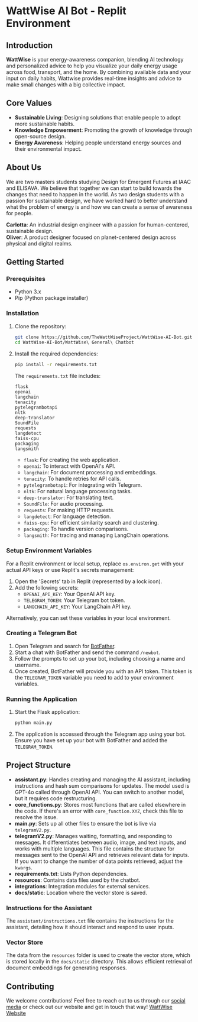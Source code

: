 # WattWise AI Bot - Replit Environment

## Introduction

**WattWise** is your energy-awareness companion, blending AI technology and personalized advice to help you visualize your daily energy usage across food, transport, and the home. By combining available data and your input on daily habits, Wattwise provides real-time insights and advice to make small changes with a big collective impact.

## Core Values

- **Sustainable Living**: Designing solutions that enable people to adopt more sustainable habits.
- **Knowledge Empowerment**: Promoting the growth of knowledge through open-source design.
- **Energy Awareness**: Helping people understand energy sources and their environmental impact.

## About Us
We are two masters students studying Design for Emergent Futures at IAAC and ELISAVA. We believe that together we can start to build towards the changes that need to happen in the world. As two design students with a passion for sustainable design, we have worked hard to better understand what the problem of energy is and how we can create a sense of awareness for people. 

**Carlotta**: An industrial design engineer with a passion for human-centered, sustainable design.  
**Oliver**: A product designer focused on planet-centered design across physical and digital realms.

## Getting Started

### Prerequisites

- Python 3.x
- Pip (Python package installer)

### Installation

1. Clone the repository:
   ```bash
   git clone https://github.com/TheWattWiseProject/WattWise-AI-Bot.git
   cd WattWise-AI-Bot/WattWise\ General\ Chatbot
   ```

2. Install the required dependencies:
   ```bash
   pip install -r requirements.txt
   ```

   The `requirements.txt` file includes:

   ```plaintext
   flask
   openai
   langchain
   tenacity
   pytelegrambotapi
   nltk
   deep-translator
   SoundFile
   requests
   langdetect
   faiss-cpu
   packaging
   langsmith
   ```

   - `flask`: For creating the web application.
   - `openai`: To interact with OpenAI's API.
   - `langchain`: For document processing and embeddings.
   - `tenacity`: To handle retries for API calls.
   - `pytelegrambotapi`: For integrating with Telegram.
   - `nltk`: For natural language processing tasks.
   - `deep-translator`: For translating text.
   - `SoundFile`: For audio processing.
   - `requests`: For making HTTP requests.
   - `langdetect`: For language detection.
   - `faiss-cpu`: For efficient similarity search and clustering.
   - `packaging`: To handle version comparisons.
   - `langsmith`: For tracing and managing LangChain operations.

### Setup Environment Variables

For a Replit environment or local setup, replace `os.environ.get` with your actual API keys or use Replit's secrets management:

1. Open the 'Secrets' tab in Replit (represented by a lock icon).
2. Add the following secrets:
   - `OPENAI_API_KEY`: Your OpenAI API key.
   - `TELEGRAM_TOKEN`: Your Telegram bot token.
   - `LANGCHAIN_API_KEY`: Your LangChain API key.

Alternatively, you can set these variables in your local environment.

### Creating a Telegram Bot

1. Open Telegram and search for [BotFather](https://telegram.me/BotFather).
2. Start a chat with BotFather and send the command `/newbot`.
3. Follow the prompts to set up your bot, including choosing a name and username.
4. Once created, BotFather will provide you with an API token. This token is the `TELEGRAM_TOKEN` variable you need to add to your environment variables.

### Running the Application

1. Start the Flask application:
   ```bash
   python main.py
   ```

2. The application is accessed through the Telegram app using your bot. Ensure you have set up your bot with BotFather and added the `TELEGRAM_TOKEN`.

## Project Structure

- **assistant.py**: Handles creating and managing the AI assistant, including instructions and hash sum comparisons for updates. The model used is GPT-4o called through OpenAI API. You can switch to another model, but it requires code restructuring.
- **core_functions.py**: Stores most functions that are called elsewhere in the code. If there's an error with `core_function.XYZ`, check this file to resolve the issue.
- **main.py**: Sets up all other files to ensure the bot is live via `telegramV2.py`.
- **telegramV2.py**: Manages waiting, formatting, and responding to messages. It differentiates between audio, image, and text inputs, and works with multiple languages. This file contains the structure for messages sent to the OpenAI API and retrieves relevant data for inputs. If you want to change the number of data points retrieved, adjust the `kwargs`.
- **requirements.txt**: Lists Python dependencies.
- **resources**: Contains data files used by the chatbot.
- **integrations**: Integration modules for external services.
- **docs/static**: Location where the vector store is saved.

### Instructions for the Assistant

The `assistant/instructions.txt` file contains the instructions for the assistant, detailing how it should interact and respond to user inputs.

### Vector Store

The data from the `resources` folder is used to create the vector store, which is stored locally in the `docs/static` directory. This allows efficient retrieval of document embeddings for generating responses.

## Contributing

We welcome contributions! Feel free to reach out to us through our [social media](https://www.instagram.com/thewattwiseproject/?igsh=MXg0MjV4NXpsc3R0eQ%3D%3D&utm_source=qr) or check out our website and get in touch that way! [WattWise Website](https://thewattwiseproject.github.io/WattWise/index.html)
